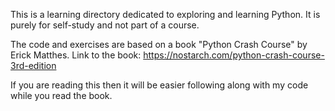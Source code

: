 This is a learning directory dedicated to exploring and learning Python. It is purely for self-study and not part of a course.

The code and exercises are based on a book "Python Crash Course" by Erick Matthes.
Link to the book:
https://nostarch.com/python-crash-course-3rd-edition

If you are reading this then it will be easier following along with my code while you read the book.